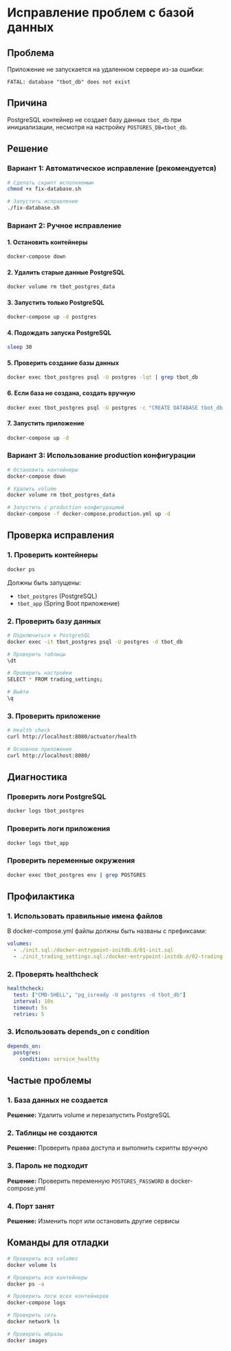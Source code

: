 # Исправление проблем с базой данных

## Проблема
Приложение не запускается на удаленном сервере из-за ошибки:
```
FATAL: database "tbot_db" does not exist
```

## Причина
PostgreSQL контейнер не создает базу данных `tbot_db` при инициализации, несмотря на настройку `POSTGRES_DB=tbot_db`.

## Решение

### Вариант 1: Автоматическое исправление (рекомендуется)

```bash
# Сделать скрипт исполняемым
chmod +x fix-database.sh

# Запустить исправление
./fix-database.sh
```

### Вариант 2: Ручное исправление

#### 1. Остановить контейнеры
```bash
docker-compose down
```

#### 2. Удалить старые данные PostgreSQL
```bash
docker volume rm tbot_postgres_data
```

#### 3. Запустить только PostgreSQL
```bash
docker-compose up -d postgres
```

#### 4. Подождать запуска PostgreSQL
```bash
sleep 30
```

#### 5. Проверить создание базы данных
```bash
docker exec tbot_postgres psql -U postgres -lqt | grep tbot_db
```

#### 6. Если база не создана, создать вручную
```bash
docker exec tbot_postgres psql -U postgres -c "CREATE DATABASE tbot_db;"
```

#### 7. Запустить приложение
```bash
docker-compose up -d
```

### Вариант 3: Использование production конфигурации

```bash
# Остановить контейнеры
docker-compose down

# Удалить volume
docker volume rm tbot_postgres_data

# Запустить с production конфигурацией
docker-compose -f docker-compose.production.yml up -d
```

## Проверка исправления

### 1. Проверить контейнеры
```bash
docker ps
```

Должны быть запущены:
- `tbot_postgres` (PostgreSQL)
- `tbot_app` (Spring Boot приложение)

### 2. Проверить базу данных
```bash
# Подключиться к PostgreSQL
docker exec -it tbot_postgres psql -U postgres -d tbot_db

# Проверить таблицы
\dt

# Проверить настройки
SELECT * FROM trading_settings;

# Выйти
\q
```

### 3. Проверить приложение
```bash
# Health check
curl http://localhost:8080/actuator/health

# Основное приложение
curl http://localhost:8080/
```

## Диагностика

### Проверить логи PostgreSQL
```bash
docker logs tbot_postgres
```

### Проверить логи приложения
```bash
docker logs tbot_app
```

### Проверить переменные окружения
```bash
docker exec tbot_postgres env | grep POSTGRES
```

## Профилактика

### 1. Использовать правильные имена файлов
В docker-compose.yml файлы должны быть названы с префиксами:
```yaml
volumes:
  - ./init.sql:/docker-entrypoint-initdb.d/01-init.sql
  - ./init_trading_settings.sql:/docker-entrypoint-initdb.d/02-trading-settings.sql
```

### 2. Проверять healthcheck
```yaml
healthcheck:
  test: ["CMD-SHELL", "pg_isready -U postgres -d tbot_db"]
  interval: 10s
  timeout: 5s
  retries: 5
```

### 3. Использовать depends_on с condition
```yaml
depends_on:
  postgres:
    condition: service_healthy
```

## Частые проблемы

### 1. База данных не создается
**Решение:** Удалить volume и перезапустить PostgreSQL

### 2. Таблицы не создаются
**Решение:** Проверить права доступа и выполнить скрипты вручную

### 3. Пароль не подходит
**Решение:** Проверить переменную `POSTGRES_PASSWORD` в docker-compose.yml

### 4. Порт занят
**Решение:** Изменить порт или остановить другие сервисы

## Команды для отладки

```bash
# Проверить все volumes
docker volume ls

# Проверить все контейнеры
docker ps -a

# Проверить логи всех контейнеров
docker-compose logs

# Проверить сеть
docker network ls

# Проверить образы
docker images
```
